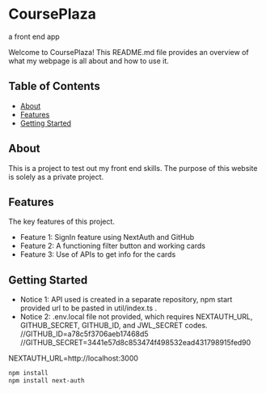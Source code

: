 # CoursePlaza
a front end app 


Welcome to CoursePlaza! This README.md file provides an overview of what my webpage is all about and how to use it.

## Table of Contents

- [About](#about)
- [Features](#features)
- [Getting Started](#getting-started)


## About

This is a project to test out my front end skills. The purpose of this website is solely as a private project.

## Features

The key features of this project.
 - Feature 1: SignIn feature using NextAuth and GitHub
 - Feature 2: A functioning filter button and working cards
 - Feature 3: Use of APIs to get info for the cards

## Getting Started

 - Notice 1: API used is created in a separate repository, npm start provided url to be pasted in util/index.ts . 
 - Notice 2: .env.local file not provided, which requires NEXTAUTH_URL, GITHUB_SECRET, GITHUB_ID, and JWL_SECRET codes.
//GITHUB_ID=a78c5f3706aeb17468d5
//GITHUB_SECRET=3441e57d8c853474f498532ead431798915fed90

NEXTAUTH_URL=http://localhost:3000

```bash
npm install
npm install next-auth
